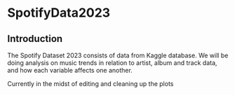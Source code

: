 # SpotifyData2023

## Introduction

The Spotify Dataset 2023 consists of data from Kaggle database. We will be doing analysis on music trends in relation to artist, album and track data, and how each variable affects one another.

Currently in the midst of editing and cleaning up the plots
